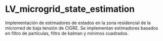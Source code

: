 # LV_microgrid_state_estimation
Implementación de estimadores de estados en la zona residencial de la microrred de baja tensión de CIGRE. Se implementan estimadores basados en filtro de partículas, filtro de kalman y mínimos cuadrados.
